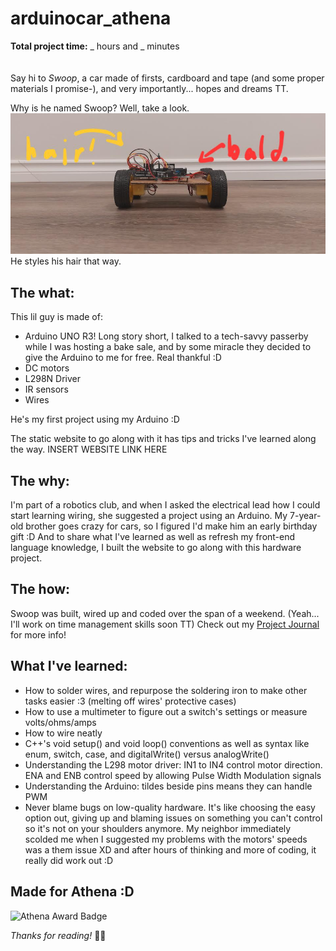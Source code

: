 # arduinocar_athena
**Total project time:** _ hours and _ minutes  
<br><br>
Say hi to *Swoop*, a car made of firsts, cardboard and tape (and some proper materials I promise-), and very importantly... hopes and dreams TT.  

Why is he named Swoop? Well, take a look.  
![alt text](images/image.png)  
He styles his hair that way.  

## The what:
This lil guy is made of:
- Arduino UNO R3! Long story short, I talked to a tech-savvy passerby while I was hosting a bake sale, and by some miracle they decided to give the Arduino to me for free. Real thankful :D
- DC motors
- L298N Driver
- IR sensors
- Wires  


He's my first project using my Arduino :D  

The static website to go along with it has tips and tricks I've learned along the way. INSERT WEBSITE LINK HERE

## The why:
I'm part of a robotics club, and when I asked the electrical lead how I could start learning wiring, she suggested a project using an Arduino. My 7-year-old brother goes crazy for cars, so I figured I'd make him an early birthday gift :D And to share what I've learned as well as refresh my front-end language knowledge, I built the website to go along with this hardware project.  

## The how:
Swoop was built, wired up and coded over the span of a weekend. (Yeah... I'll work on time management skills soon TT) Check out my [Project Journal](JOURNAL.md) for more info!

## What I've learned:
- How to solder wires, and repurpose the soldering iron to make other tasks easier :3 (melting off wires' protective cases)  
- How to use a multimeter to figure out a switch's settings or measure volts/ohms/amps  
- How to wire neatly
- C++'s void setup() and void loop() conventions as well as syntax like enum, switch, case, and digitalWrite() versus analogWrite()
- Understanding the L298 motor driver: IN1 to IN4 control motor direction. ENA and ENB control speed by allowing Pulse Width Modulation signals
- Understanding the Arduino: tildes beside pins means they can handle PWM
- Never blame bugs on low-quality hardware. It's like choosing the easy option out, giving up and blaming issues on something you can't control so it's not on your shoulders anymore. My neighbor immediately scolded me when I suggested my problems with the motors' speeds was a them issue XD and after hours of thinking and more of coding, it really did work out :D

## Made for Athena :D 
![Athena Award Badge](https://img.shields.io/endpoint?url=https%3A%2F%2Faward.athena.hackclub.com%2Fapi%2Fbadge)  




*Thanks for reading!* 🩷💛